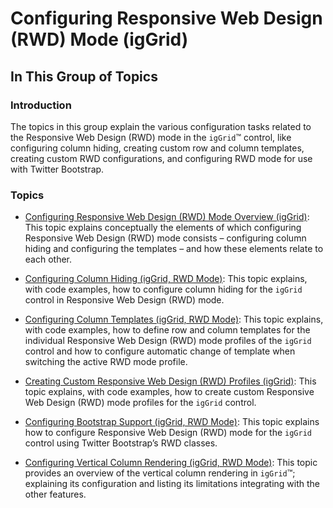 ﻿<!--
|metadata|
{
    "fileName": "iggrid-configuring-responsive-web-design-mode-landingpage",
    "controlName": "igGrid",
    "tags": ["Grids","Layouts"]
}
|metadata|
-->

# Configuring Responsive Web Design (RWD) Mode (igGrid)

## In This Group of Topics

### Introduction

The topics in this group explain the various configuration tasks related to the Responsive Web Design (RWD) mode in the `igGrid`™ control, like configuring column hiding, creating custom row and column templates, creating custom RWD configurations, and configuring RWD mode for use with Twitter Bootstrap.

### Topics

- [Configuring Responsive Web Design (RWD) Mode Overview (igGrid)](igGrid-Configuring-Responsive-Web-Design-Mode-Overview.html): This topic explains conceptually the elements of which configuring Responsive Web Design (RWD) mode consists – configuring column hiding and configuring the templates – and how these elements relate to each other.

- [Configuring Column Hiding (igGrid, RWD Mode)](igGrid-Responsive-Web-Design-Mode-Configuring-Column-Hiding.html): This topic explains, with code examples, how to configure column hiding for the `igGrid` control in Responsive Web Design (RWD) mode.

- [Configuring Column Templates (igGrid, RWD Mode)](igGrid-Responsive-Web-Design-Mode-Configuring-Row-and-Column-Templates.html): This topic explains, with code examples, how to define row and column templates for the individual Responsive Web Design (RWD) mode profiles of the `igGrid` control and how to configure automatic change of template when switching the active RWD mode profile.

- [Creating Custom Responsive Web Design (RWD) Profiles (igGrid)](igGrid-Responsive-Web-Design-Mode-Creating-Custom-Profile.html): This topic explains, with code examples, how to create custom Responsive Web Design (RWD) mode profiles for the `igGrid` control.

- [Configuring Bootstrap Support (igGrid, RWD Mode)](igGrid-Responsive-Web-Design-Mode-Configuring-Bootstrap-Support.html): This topic explains how to configure Responsive Web Design (RWD) mode for the `igGrid` control using Twitter Bootstrap’s RWD classes.

- [Configuring Vertical Column Rendering (igGrid, RWD Mode)](igGrid-Responsive-Web-Design-Mode-Configuring-Vertical-Column-Rendering.html): This topic provides an overview of the vertical column rendering in `igGrid`™; explaining its configuration and listing its limitations integrating with the other features.





 

 


